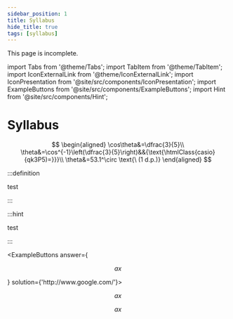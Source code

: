 ```yaml
---
sidebar_position: 1
title: Syllabus
hide_title: true
tags: [syllabus]
---
```


<div className="alert alert--warning margin-bottom--md">
  This page is incomplete.
</div>

import Tabs from '@theme/Tabs';
import TabItem from '@theme/TabItem';
import IconExternalLink from '@theme/IconExternalLink';
import IconPresentation from '@site/src/components/IconPresentation';
import ExampleButtons from '@site/src/components/ExampleButtons';
import Hint from '@site/src/components/Hint';


# Syllabus<a to="https://www.google.com/"><IconExternalLink /></a><a target="\_blank" href='/pres/c_quadratic-functions.html'><IconPresentation/></a>

<IconPlay />

$$
\begin{aligned}
\cos\theta&=\dfrac{3}{5}\\
\theta&=\cos^{-1}\left(\dfrac{3}{5}\right)&&{\text{\htmlClass{casio}{qk3P5)=}}}\\
\theta&=53.1^\circ \text{\ (1 d.p.)}
\end{aligned}
$$

:::definition

test

:::

:::hint

test

:::

<ExampleButtons
answer={<div>

$$ax$$

</div>}
solution={'http://www.google.com/'}>

$$ax$$

</ExampleButtons>

<Hint>

$$ax$$

</Hint>

<!-- <div>
<Hint>

type in my hint here

</Hint>

<Answer>

type in my answer here

</Answer>
</div> -->

<!-- <Tabs>
<TabItem value="q1" label="Question 1" default>

Solve the equation $3x+4=7$.

<exampleButtons>
<Hint>

type in my hint here

</Hint>
<Answer>

type in my answer here

</Answer>
</exampleButtons>


</TabItem>
<TabItem value="q2" label="Question 2">

Solve the equation $2x+7=-4x$.

</TabItem>
<TabItem value="q3" label="Question 3">

Solve the equation $2x^2-50=0$.

</TabItem>
</Tabs> -->

<!-- ignore import Example from '@site/src/components/Example'; -->

<!-- [presentation](@site/static/pres/c_quadratic-functions.html) -->